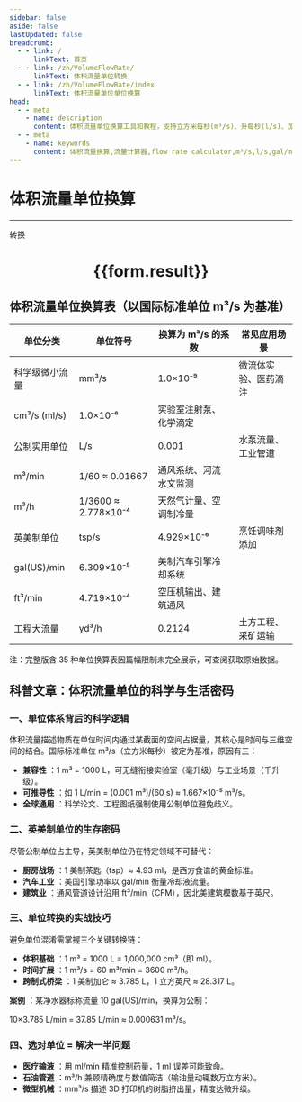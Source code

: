 ```yaml
---
sidebar: false
aside: false
lastUpdated: false
breadcrumb:
  - - link: /
      linkText: 首页
  - - link: /zh/VolumeFlowRate/
      linkText: 体积流量单位转换
  - - link: /zh/VolumeFlowRate/index
      linkText: 体积流量单位单位换算
head:
  - - meta
    - name: description
      content: 体积流量单位换算工具和教程，支持立方米每秒(m³/s)、升每秒(l/s)、加仑每分钟(gal/min)等35种单位间的转换，并提供流量单位的科学原理和应用场景。
  - - meta
    - name: keywords
      content: 体积流量换算,流量计算器,flow rate calculator,m³/s,l/s,gal/min,立方英尺每分钟,CFM,流体力学,管道流量
---
```

# 体积流量单位换算
---
<script setup>
import { onMounted, reactive, inject ,ref  } from 'vue'
import { NButton,NForm ,NFormItem,NInput,NInputNumber,NSelect,NCard,useMessage ,NGrid ,NGi } from 'naive-ui'
import { defineClientComponent } from 'vitepress'
const convert = inject('convert')
const options =  [
  { label: "立方毫米每秒 (mm³/s)", value: "mm3/s" },
{ label: "立方厘米每秒 (cm³/s)", value: "cm3/s" },
  { label: "毫升每秒 (ml/s)", value: "ml/s" },
  { label: "厘升每秒 (cl/s)", value: "cl/s" },
  { label: "分升每秒 (dl/s)", value: "dl/s" },
  { label: "升每秒 (l/s)", value: "l/s" },
  { label: "升每分 (l/min)", value: "l/min" },
  { label: "升每小时 (l/h)", value: "l/h" },
  { label: "千升每秒 (kl/s)", value: "kl/s" },
  { label: "千升每分 (kl/min)", value: "kl/min" },
  { label: "千升每小时 (kl/h)", value: "kl/h" },
  { label: "立方米每秒 (m³/s)", value: "m3/s" },
  { label: "立方米每分 (m³/min)", value: "m3/min" },
  { label: "立方米每小时 (m³/h)", value: "m3/h" },
  { label: "立方千米每秒 (km³/s)", value: "km3/s" },
  { label: "茶匙每秒 (tsp/s)", value: "tsp/s" },
  { label: "汤匙每秒 (Tbs/s)", value: "Tbs/s" },
  { label: "立方英寸每秒 (in³/s)", value: "in3/s" },
  { label: "立方英寸每分 (in³/min)", value: "in3/min" },
  { label: "立方英寸每小时 (in³/h)", value: "in3/h" },
  { label: "液体盎司每秒 (fl-oz/s)", value: "fl-oz/s" },
  { label: "液体盎司每分 (fl-oz/min)", value: "fl-oz/min" },
  { label: "液体盎司每小时 (fl-oz/h)", value: "fl-oz/h" },
  { label: "杯每秒 (cup/s)", value: "cup/s" },
  { label: "品脱每秒 (pnt/s)", value: "pnt/s" },
  { label: "品脱每分 (pnt/min)", value: "pnt/min" },
  { label: "品脱每小时 (pnt/h)", value: "pnt/h" },
  { label: "夸脱每秒 (qt/s)", value: "qt/s" },
  { label: "加仑每秒 (gal/s)", value: "gal/s" },
  { label: "加仑每分 (gal/min)", value: "gal/min" },
  { label: "加仑每小时 (gal/h)", value: "gal/h" },
  { label: "立方英尺每秒 (ft³/s)", value: "ft3/s" },
  { label: "立方英尺每分 (ft³/min)", value: "ft3/min" },
  { label: "立方英尺每小时 (ft³/h)", value: "ft3/h" },
  { label: "立方码每秒 (yd³/s)", value: "yd3/s" },
  { label: "立方码每分 (yd³/min)", value: "yd3/min" },
  { label: "立方码每小时 (yd³/h)", value: "yd3/h" }
];
const formRef = ref(null);
const rules = {
  number:{
    required: true,
    type: 'number',
    trigger: "blur"
  },
  to:{
    required: true,
    trigger: "select"
  },
  from:{
    required: true,
    trigger: "select"
  }
}
const form = reactive({
  number:null,
  to:'',
  from:'',
  result:'',
  title:'体积流量单位换算',
})
const convertHandler = (e) => {
   e.preventDefault();
  formRef.value?.validate((errors)=>{
    if (!errors) {
      form.result = `${form.number}${form.from} = ${convert(form.number).from(form.from).to(form.to)}${form.to}`
    }
  })
}
</script>

<n-form size="large" :model="form" ref='formRef' :rules="rules">
  <n-form-item label="数值"  path="number">
    <n-input-number size="large" style="width:100%" :min="0" v-model:value="form.number"   placeholder="请输入要转换的数值" />
  </n-form-item>
  <n-form-item label="从" path="from">
    <n-select  size="large" :options="options" v-model:value="form.from" placeholder="请选择原始单位" />
  </n-form-item>
  <n-form-item label="到" path="to">
    <n-select  size="large" :options="options" v-model:value="form.to" placeholder="请选择转换单位" />
  </n-form-item>
  <n-form-item>
    <n-button type="primary" style="width:100%" @click="convertHandler">转换</n-button>
  </n-form-item>
</n-form>
<n-card  embedded :bordered="false" hoverable>
  <div  style="text-align:center">
    <h1>{{form.result}}</h1>
  </div>
</n-card>


## 体积流量单位换算表（以国际标准单位 m³/s 为基准）

单位分类| 单位符号| 换算为 m³/s 的系数| 常见应用场景
---|---|---|---
科学级微小流量| mm³/s| 1.0×10⁻⁹| 微流体实验、医药滴注
| cm³/s (ml/s)| 1.0×10⁻⁶| 实验室注射泵、化学滴定
公制实用单位| L/s| 0.001| 水泵流量、工业管道
| m³/min| 1/60 ≈ 0.01667| 通风系统、河流水文监测
| m³/h| 1/3600 ≈ 2.778×10⁻⁴| 天然气计量、空调制冷量
英美制单位| tsp/s| 4.929×10⁻⁶| 烹饪调味剂添加
| gal(US)/min| 6.309×10⁻⁵| 美制汽车引擎冷却系统
| ft³/min| 4.719×10⁻⁴| 空压机输出、建筑通风
工程大流量| yd³/h| 0.2124| 土方工程、采矿运输

注：完整版含 35 种单位换算表因篇幅限制未完全展示，可查阅获取原始数据。

## 科普文章：体积流量单位的科学与生活密码

### 一、单位体系背后的科学逻辑

体积流量描述物质在单位时间内通过某截面的空间占据量，其核心是时间与三维空间的结合。国际标准单位 m³/s（立方米每秒）被定为基准，原因有三：

  * **兼容性** ：1 m³ = 1000 L，可无缝衔接实验室（毫升级）与工业场景（千升级）。
  * **可推导性** ：如 1 L/min = (0.001 m³)/(60 s) ≈ 1.667×10⁻⁵ m³/s。
  * **全球通用** ：科学论文、工程图纸强制使用公制单位避免歧义。

### 二、英美制单位的生存密码

尽管公制单位占主导，英美制单位仍在特定领域不可替代：

  * **厨房战场** ：1 美制茶匙（tsp）≈ 4.93 ml，是西方食谱的黄金标准。
  * **汽车工业** ：美国引擎功率以 gal/min 衡量冷却液流量。
  * **建筑业** ：通风管道设计沿用 ft³/min（CFM），因北美建筑模数基于英尺。

### 三、单位转换的实战技巧

避免单位混淆需掌握三个关键转换链：

  * **体积基础** ：1 m³ = 1000 L = 1,000,000 cm³（即 ml）。
  * **时间扩展** ：1 m³/s = 60 m³/min = 3600 m³/h。
  * **跨制式桥梁** ：1 美制加仑 ≈ 3.785 L，1 立方英尺 ≈ 28.317 L。

**案例** ：某净水器标称流量 10 gal(US)/min，换算为公制：

10×3.785 L/min = 37.85 L/min ≈ 0.000631 m³/s。

### 四、选对单位 = 解决一半问题

  * **医疗输液** ：用 ml/min 精准控制药量，1 ml 误差可能致命。
  * **石油管道** ：m³/h 兼顾精确度与数值简洁（输油量动辄数万立方米）。
  * **微型机械** ：mm³/s 描述 3D 打印机的树脂挤出量，精度达微升级。
